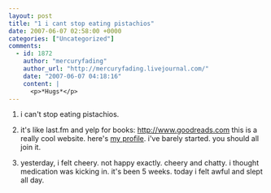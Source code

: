 ```yaml
---
layout: post
title: "1 i cant stop eating pistachios"
date: 2007-06-07 02:58:00 +0000
categories: ["Uncategorized"]
comments:
  - id: 1872
    author: "mercuryfading"
    author_url: "http://mercuryfading.livejournal.com/"
    date: "2007-06-07 04:18:16"
    content: |
      <p>*Hugs*</p>
---
```


1. i can't stop eating pistachios.

2. it's like last.fm and yelp for books: http://www.goodreads.com
this is a really cool website.
here's [my profile](http://www.goodreads.com/user/show/120790). i've barely started.
you should all join it.

3. yesterday, i felt cheery. not happy exactly. cheery and chatty. i thought medication was kicking in. it's been 5 weeks. today i felt awful and slept all day.